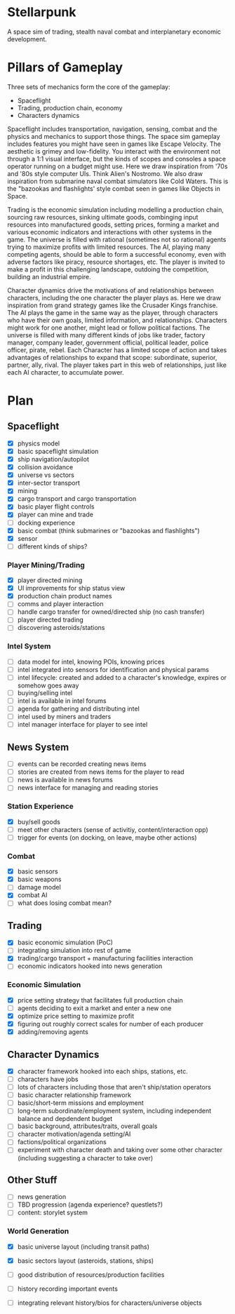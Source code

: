 # Stellarpunk

A space sim of trading, stealth naval combat and interplanetary economic
development.

# Pillars of Gameplay

Three sets of mechanics form the core of the gameplay:

* Spaceflight
* Trading, production chain, economy
* Characters dynamics

Spaceflight includes transportation, navigation, sensing, combat and the
physics and mechanics to support those things. The space sim gameplay includes
features you might have seen in games like Escape Velocity. The aesthetic is
grimey and low-fidelity. You interact with the environment not through a 1:1
visual interface, but the kinds of scopes and consoles a space operator running
on a budget might use. Here we draw inspiration from '70s and '80s style
computer UIs. Think Alien's Nostromo. We also draw inspiration from submarine
naval combat simulators like Cold Waters. This is the "bazookas and
flashlights' style combat seen in games like Objects in Space.

Trading is the economic simulation including modelling a production chain,
sourcing raw resources, sinking ultimate goods, combinging input resources into
manufactured goods, setting prices, forming a market and various economic
indicators and interactions with other systems in the game. The universe is
filled with rational (sometimes not so rational) agents trying to maximize
profits with limited resources. The AI, playing many competing agents, should
be able to form a successful economy, even with adverse factors like piracy,
resource shortages, etc. The player is invited to make a profit in this
challenging landscape, outdoing the competition, building an industrial empire.

Character dynamics drive the motivations of and relationships between
characters, including the one character the player plays as. Here we draw
inspiration from grand strategy games like the Crusader Kings franchise. The AI
plays the game in the same way as the player, through characters who have their
own goals, limited information, and relationships. Characters might work for
one another, might lead or follow political factions. The universe is filled
with many different kinds of jobs like trader, factory manager, company leader,
government official, political leader, police officer, pirate, rebel. Each
Character has a limited scope of action and takes advantages of relationships
to expand that scope: subordinate, superior, partner, ally, rival. The player
takes part in this web of relationships, just like each AI character, to
accumulate power.

# Plan

## Spaceflight

- [x] physics model
- [x] basic spaceflight simulation
- [x] ship navigation/autopilot
- [x] collision avoidance
- [x] universe vs sectors
- [x] inter-sector transport
- [x] mining
- [x] cargo transport and cargo transportation
- [x] basic player flight controls
- [x] player can mine and trade
- [ ] docking experience
- [x] basic combat (think submarines or "bazookas and flashlights")
- [x] sensor
- [ ] different kinds of ships?

### Player Mining/Trading

- [x] player directed mining
- [x] UI improvements for ship status view
- [x] production chain product names
- [ ] comms and player interaction
- [ ] handle cargo transfer for owned/directed ship (no cash transfer)
- [ ] player directed trading
- [ ] discovering asteroids/stations

### Intel System

- [ ] data model for intel, knowing POIs, knowing prices
- [ ] intel integrated into sensors for identification and physical params
- [ ] intel lifecycle: created and added to a character's knowledge, expires or
      somehow goes away
- [ ] buying/selling intel
- [ ] intel is available in intel forums
- [ ] agenda for gathering and distributing intel
- [ ] intel used by miners and traders
- [ ] intel manager interface for player to see intel

## News System

- [ ] events can be recorded creating news items
- [ ] stories are created from news items for the player to read
- [ ] news is available in news forums
- [ ] news interface for managing and reading stories

### Station Experience

- [x] buy/sell goods
- [ ] meet other characters (sense of activitiy, content/interaction opp)
- [ ] trigger for events (on docking, on leave, maybe other actions)

### Combat

- [x] basic sensors
- [x] basic weapons
- [ ] damage model
- [x] combat AI
- [ ] what does losing combat mean?

## Trading

- [x] basic economic simulation (PoC)
- [ ] integrating simulation into rest of game
- [x] trading/cargo transport + manufacturing facilities interaction
- [ ] economic indicators hooked into news generation

### Economic Simulation

- [x] price setting strategy that facilitates full production chain
- [ ] agents deciding to exit a market and enter a new one
- [x] optimize price setting to maximize profit
- [x] figuring out roughly correct scales for number of each producer
- [x] adding/removing agents

## Character Dynamics

- [x] character framework hooked into each ships, stations, etc.
- [ ] characters have jobs
- [ ] lots of characters including those that aren't ship/station operators
- [ ] basic character relationship framework
- [ ] basic/short-term missions and employment
- [ ] long-term subordinate/employment system, including independent balance
      and depdendent budget
- [ ] basic background, attributes/traits, overall goals
- [ ] character motivation/agenda setting/AI
- [ ] factions/political organizations
- [ ] experiment with character death and taking over some other character
      (including suggesting a character to take over)

## Other Stuff

- [ ] news generation
- [ ] TBD progression (agenda experience? questlets?)
- [ ] content: storylet system

### World Generation

- [x] basic universe layout (including transit paths)
- [x] basic sectors layout (asteroids, stations, ships)
- [ ] good distribution of resources/production facilities
- [ ] history recording important events
- [ ] integrating relevant history/bios for characters/universe objects

